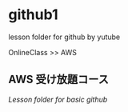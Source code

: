 # github1
lesson folder for github by yutube

OnlineClass >> AWS 
## AWS  受け放題コース

*Lesson folder for basic github*
